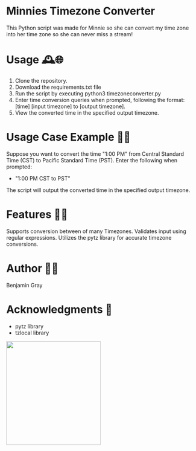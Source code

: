 # Minnies Timezone Converter
This Python script was made for Minnie so she can convert my time zone into her time zone so she can never miss a stream!

# Usage 🕰️🌐
1. Clone the repository.
2. Download the requirements.txt file
3. Run the script by executing python3 timezoneconverter.py
4. Enter time conversion queries when prompted, following the format: [time] [input timezone] to [output timezone].
5. View the converted time in the specified output timezone.

# Usage Case Example 🚀📘
Suppose you want to convert the time "1:00 PM" from Central Standard Time (CST) to Pacific Standard Time (PST). 
Enter the following when prompted:

* "1:00 PM CST to PST"

The script will output the converted time in the specified output timezone.

# Features 🌟⏰
Supports conversion between of many Timezones.
Validates input using regular expressions.
Utilizes the pytz library for accurate timezone conversions.

# Author 🧑‍💻
Benjamin Gray

# Acknowledgments 🙌
- pytz library
- tzlocal library

<img align='middle' src='https://static.wixstatic.com/media/d98e26_d1e26792f8f84dd4b2e777a63db67434~mv2.gif' height='275' width='250"'>
